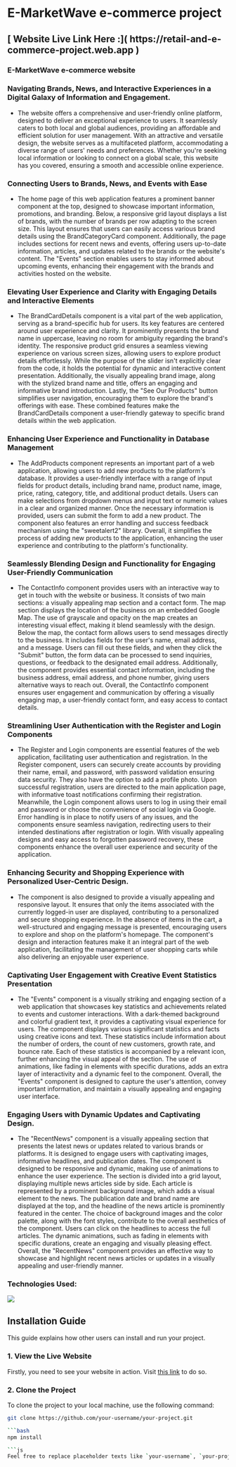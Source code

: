 # E-MarketWave e-commerce project

<h2>[ Website Live Link Here :]( https://retail-and-e-commerce-project.web.app )</h2>

<h3>E-MarketWave e-commerce website </h3>

<h3>Navigating Brands, News, and Interactive Experiences in a Digital Galaxy of Information and Engagement.</h3>

- The website offers a comprehensive and user-friendly online platform, designed to deliver an exceptional experience to users. It seamlessly caters to both local and global audiences, providing an affordable and efficient solution for user management. With an attractive and versatile design, the website serves as a multifaceted platform, accommodating a diverse range of users' needs and preferences. Whether you're seeking local information or looking to connect on a global scale, this website has you covered, ensuring a smooth and accessible online experience.
  
<h3> Connecting Users to Brands, News, and Events with Ease</h3>

- The home page of this web application features a prominent banner component at the top, designed to showcase important information, promotions, and branding. Below, a responsive grid layout displays a list of brands, with the number of brands per row adapting to the screen size. This layout ensures that users can easily access various brand details using the BrandCategoryCard component. Additionally, the page includes sections for recent news and events, offering users up-to-date information, articles, and updates related to the brands or the website's content. The "Events" section enables users to stay informed about upcoming events, enhancing their engagement with the brands and activities hosted on the website.

<h3>Elevating User Experience and Clarity with Engaging Details and Interactive Elements</h3>

- The BrandCardDetails component is a vital part of the web application, serving as a brand-specific hub for users. Its key features are centered around user experience and clarity. It prominently presents the brand name in uppercase, leaving no room for ambiguity regarding the brand's identity. The responsive product grid ensures a seamless viewing experience on various screen sizes, allowing users to explore product details effortlessly. While the purpose of the slider isn't explicitly clear from the code, it holds the potential for dynamic and interactive content presentation. Additionally, the visually appealing brand image, along with the stylized brand name and title, offers an engaging and informative brand introduction. Lastly, the "See Our Products" button simplifies user navigation, encouraging them to explore the brand's offerings with ease. These combined features make the BrandCardDetails component a user-friendly gateway to specific brand details within the web application.

<h3>Enhancing User Experience and Functionality in Database Management</h3>

- The AddProducts component represents an important part of a web application, allowing users to add new products to the platform's database. It provides a user-friendly interface with a range of input fields for product details, including brand name, product name, image, price, rating, category, title, and additional product details. Users can make selections from dropdown menus and input text or numeric values in a clear and organized manner. Once the necessary information is provided, users can submit the form to add a new product. The component also features an error handling and success feedback mechanism using the "sweetalert2" library. Overall, it simplifies the process of adding new products to the application, enhancing the user experience and contributing to the platform's functionality.

<h3>Seamlessly Blending Design and Functionality for Engaging User-Friendly Communication</h3>

- The ContactInfo component provides users with an interactive way to get in touch with the website or business. It consists of two main sections: a visually appealing map section and a contact form. The map section displays the location of the business on an embedded Google Map. The use of grayscale and opacity on the map creates an interesting visual effect, making it blend seamlessly with the design. Below the map, the contact form allows users to send messages directly to the business. It includes fields for the user's name, email address, and a message. Users can fill out these fields, and when they click the "Submit" button, the form data can be processed to send inquiries, questions, or feedback to the designated email address. Additionally, the component provides essential contact information, including the business address, email address, and phone number, giving users alternative ways to reach out. Overall, the ContactInfo component ensures user engagement and communication by offering a visually engaging map, a user-friendly contact form, and easy access to contact details.

<h3>Streamlining User Authentication with the Register and Login Components</h3>

- The Register and Login components are essential features of the web application, facilitating user authentication and registration. In the Register component, users can securely create accounts by providing their name, email, and password, with password validation ensuring data security. They also have the option to add a profile photo. Upon successful registration, users are directed to the main application page, with informative toast notifications confirming their registration. Meanwhile, the Login component allows users to log in using their email and password or choose the convenience of social login via Google. Error handling is in place to notify users of any issues, and the components ensure seamless navigation, redirecting users to their intended destinations after registration or login. With visually appealing designs and easy access to forgotten password recovery, these components enhance the overall user experience and security of the application.

<h3>Enhancing Security and Shopping Experience with Personalized User-Centric Design.</h3>

- The component is also designed to provide a visually appealing and responsive layout. It ensures that only the items associated with the currently logged-in user are displayed, contributing to a personalized and secure shopping experience. In the absence of items in the cart, a well-structured and engaging message is presented, encouraging users to explore and shop on the platform's homepage. The component's design and interaction features make it an integral part of the web application, facilitating the management of user shopping carts while also delivering an enjoyable user experience.

<h3> Captivating User Engagement with Creative Event Statistics Presentation</h3>

- The "Events" component is a visually striking and engaging section of a web application that showcases key statistics and achievements related to events and customer interactions. With a dark-themed background and colorful gradient text, it provides a captivating visual experience for users. The component displays various significant statistics and facts using creative icons and text. These statistics include information about the number of orders, the count of new customers, growth rate, and bounce rate. Each of these statistics is accompanied by a relevant icon, further enhancing the visual appeal of the section. The use of animations, like fading in elements with specific durations, adds an extra layer of interactivity and a dynamic feel to the component. Overall, the "Events" component is designed to capture the user's attention, convey important information, and maintain a visually appealing and engaging user interface.

<h3>Engaging Users with Dynamic Updates and Captivating Design.</h3>

- The "RecentNews" component is a visually appealing section that presents the latest news or updates related to various brands or platforms. It is designed to engage users with captivating images, informative headlines, and publication dates. The component is designed to be responsive and dynamic, making use of animations to enhance the user experience. The section is divided into a grid layout, displaying multiple news articles side by side. Each article is represented by a prominent background image, which adds a visual element to the news. The publication date and brand name are displayed at the top, and the headline of the news article is prominently featured in the center. The choice of background images and the color palette, along with the font styles, contribute to the overall aesthetics of the component. Users can click on the headlines to access the full articles. The dynamic animations, such as fading in elements with specific durations, create an engaging and visually pleasing effect. Overall, the "RecentNews" component provides an effective way to showcase and highlight recent news articles or updates in a visually appealing and user-friendly manner.


<h3>Technologies Used:</h3>
<p align="left">
  <a href="https://skillicons.dev">
    <img src="https://skillicons.dev/icons?i=vscode,html,css,js,tailwind,react,firebase,express,mongodb,nodejs,git,github" />
  </a>
</p>


## Installation Guide

This guide explains how other users can install and run your project.

### 1. View the Live Website

Firstly, you need to see your website in action. Visit [this link](https://your-website-url.com) to do so.

### 2. Clone the Project

To clone the project to your local machine, use the following command:

```bash
git clone https://github.com/your-username/your-project.git

```bash
npm install

```js
Feel free to replace placeholder texts like `your-username`, `your-project`, and `your-website-url.com` with the actual information relevant to your project.














